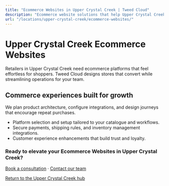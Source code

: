 ```yaml
---
title: "Ecommerce Websites in Upper Crystal Creek | Tweed Cloud"
description: "Ecommerce website solutions that help Upper Crystal Creek retailers sell with confidence."
url: "/locations/upper-crystal-creek/ecommerce-websites/"
---
```


# Upper Crystal Creek Ecommerce Websites

Retailers in Upper Crystal Creek need ecommerce platforms that feel effortless for shoppers. Tweed Cloud designs stores that convert while streamlining operations for your team.

## Commerce experiences built for growth

We plan product architecture, configure integrations, and design journeys that encourage repeat purchases.

- Platform selection and setup tailored to your catalogue and workflows.
- Secure payments, shipping rules, and inventory management integrations.
- Customer experience enhancements that build trust and loyalty.

### Ready to elevate your Ecommerce Websites in Upper Crystal Creek?

[Book a consultation](/consultation/) · [Contact our team](/contact/)

[Return to the Upper Crystal Creek hub](/locations/upper-crystal-creek/)
